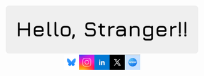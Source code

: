 <img src="banner.png">
<div align="center" style="display: flex; align-items: center; justify-content: center;">
  <a href="" target="_blank">
    <img src="bluesky.jpeg" alt="Image 3" style="width: 40px; height: 40px;">
  </a>
  <a href="" target="_blank">
    <img src="instagram.jpg" alt="Instagram" style="width: 40px; height: 40px;">
  </a>
  <a href="" target="_blank">
    <img src="linkedin.jpeg" alt="LinkedIn" style="width: 40px; height: 40px;">
  </a>
  <a href="" target="_blank">
    <img src="X.jpeg" alt="X/Twitter" style="width: 40px; height: 40px;">
  </a>
  <a href="" target="_blank">
    <img src="website.jpeg" alt="My Website" style="width: 40px; height: 40px;">
  </a>
</div>
